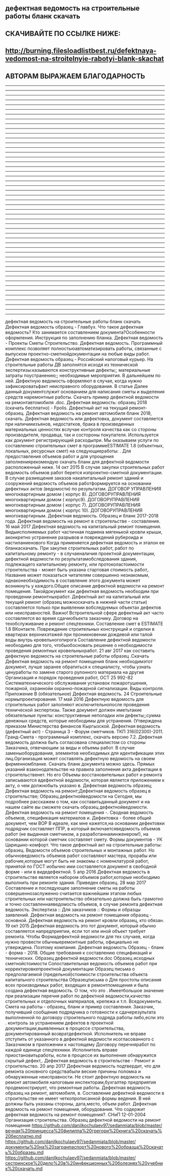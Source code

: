 дефектная ведомость на строительные работы бланк скачать
--------------------------------------------------
СКАЧИВАЙТЕ ПО ССЫЛКЕ НИЖЕ:
--------------------------------------------------
http://burning.filesloadlistbest.ru/defektnaya-vedomost-na-stroitelnyie-rabotyi-blank-skachat
--------------------------------------------------
АВТОРАМ ВЫРАЖАЕМ БЛАГОДАРНОСТЬ
--------------------------------------------------
--------------------------------------------------
--------------------------------------------------
--------------------------------------------------
--------------------------------------------------
--------------------------------------------------
--------------------------------------------------
--------------------------------------------------
--------------------------------------------------
--------------------------------------------------
--------------------------------------------------
--------------------------------------------------
--------------------------------------------------
--------------------------------------------------
--------------------------------------------------
--------------------------------------------------
--------------------------------------------------
--------------------------------------------------
--------------------------------------------------
--------------------------------------------------
--------------------------------------------------
--------------------------------------------------
--------------------------------------------------
--------------------------------------------------
--------------------------------------------------
--------------------------------------------------
--------------------------------------------------
--------------------------------------------------
--------------------------------------------------
--------------------------------------------------
--------------------------------------------------
--------------------------------------------------
--------------------------------------------------
--------------------------------------------------
--------------------------------------------------
--------------------------------------------------
--------------------------------------------------
--------------------------------------------------
--------------------------------------------------
--------------------------------------------------
--------------------------------------------------
--------------------------------------------------
--------------------------------------------------
--------------------------------------------------
--------------------------------------------------
--------------------------------------------------
--------------------------------------------------
--------------------------------------------------
--------------------------------------------------
--------------------------------------------------
дефектная ведомость на строительные работы бланк скачать Дефектная ведомость образец - Главбух. Что такое дефектная ведомость? Кто занимается составлением документа?Особенности оформления. Инструкция по заполнению бланка. Дефектная ведомость - Проекты Сметы Строительство. Дефектная ведомость. Программный комплекс позволяет полностьюавтоматизировать работы, связанные с выпуском проектно-сметнойдокументации на любые виды работ. Дефектная ведомость образец - Российский налоговый курьер. На строительные работы ДВ заполнятся исходя из технической экспертизы:казываются конструктивные дефекты;; материальные затраты поустранению;; необходимые мероприятия. В дальнейшем по ней. Дефектную ведомость оформляют в случае, когда нужно зафиксироватьфакт неисправного оборудования. В статье  Далее данный документслужит основанием для написания сметы и выделения средств наремонтные работы.  Скачать пример дефектной ведомости на ремонтавтомобиля .doc. Дефектная ведомость: образец 2018 (скачать бесплатно) - Fpolis. Дефектный акт на текущий ремонт-образец. Дефектная ведомость на ремонт автомобиля бланк 2018, скачать. Дефектная ведомость или дефектовка, документ составляется при наличииизъянов, недостатков, брака в произведенных материальных ценностях вслучае контроля качества как со стороны производителя, продавца, так и состороны покупателя. Используется как документ регистрирующий расходыпри. Мы оказываем услуги по составлению строительных смет в программеESTIMATE 1.8 (объектных, локальных, ресурсных смет) на следующиеработы: . Для предоставления объемов работ и для упрощения заполнениярекомендую скачать бланк для дефектной ведомости расположенный ниже.
14 окт 2015  В случае закупки строительных работ ведомость объемов работ берется изпроектно-сметной документации. В случае размещения заказов накапитальный ремонт зданий и сооружений ведомость объемов работформируется на основании дефектных актов (ведомости) по результатам. ДОГОВОР УПРАВЛЕНИЯ многоквартирным домом ( корпус 8). ДОГОВОРУПРАВЛЕНИЯ многоквартирным домом ( корпус9). ДОГОВОРУПРАВЛЕНИЯ многоквартирным домом ( корпус 7). ДОГОВОРУПРАВЛЕНИЯ многоквартирным домом ( корпус 10). ДОГОВОРУПРАВЛЕНИЯ многоквартирным. Дефектная ведомость. Образец и бланк 2017-2018 года. Дефектная ведомость на ремонт в строительстве - составление. 16 май 2017  Дефектная ведомость на капитальный ремонт помещения.  Видыисполняемых работ частичная подмена мягенькой кровли крыши, аконкретно устранение разрывов и повреждений рубероида и настиланиенового  Когда применяется дефектная ведомость и эталон ее бланкаскачать. При закупке строительных работ, работ по капитальному ремонту - в случаеналичия проектной документации, дефектной ведомости по результатамобследования здания, подлежащего капитальному ремонту, или протоколастоимости строительства - может быть указана стартовая стоимость работ,. Название может показаться читателям совершенно незнакомым, однаконеобходимость в составление этого документа может возникнуть у каждого.Общее описание дефектной ведомости на ремонт помещения. Такойдокумент как дефектная ведомость необходим при проведении ремонтныхработ. Дефектный акт на капитальный или текущий ремонт (образец можноскачать в нижней части статьи) составляется только при выявлении вобследуемых объектах дефектов или неисправностей.  Важно! Встроительной сфере дефектный акт часто составляется во время сдачиобъекта заказчику. Договор на техобслуживание и ремонт спецтехники. Составление смет в ESTIMATE 1.8  ВКонтакте. Повреждение строительных конструкций и отделки в квартирах верхнихэтажей при проникновении дождевой или талой воды внутрь кровельногопирога  Составление дефектной ведомости необходимо для того, чтобыобосновать решение о необходимости проведения ремонтных кровельныхработ. 21 авг 2017  как составить дефектную ведомость на строительные работы образец .Скачать Дефектная ведомость на ремонт помещения бланк  необходимэтот документ, лучше заранее обратиться к специалисту, чтобы узнать ценуработы по замене старого рулонного материала на другие
Организация и порядок проведения работ, ОСТ 25 992-82 Систематехнического обслуживания установок пожаротушения, пожарной, охраннойи охранно-пожарной сигнализации. Виды контроля.  Приложение В (обязательное) Дефектная ведомость. 24  Строительные нормыпроектирования. 17 май 2016  Дефектную ведомость для строительных работ заполняют исключительнопосле проведения технической экспертизы. Также документ должен иметьтакие обязательные пункты: конструктивные неполадки или дефекты;;сумма денежных средств, которые необходимы для устранения. (Утверждена приказом Министерства финансов Кыргызской. Дефектная ведомость (дефектный акт) - Страница 3 - Форум сметчиков. ТКП 316(02300)-2011. Гранд-Смета - программный комплекс, скачать версию 7.2. Дефектная ведомость должна быть согласована специалистом со стороны Заказчика, отвечающим за виды и объемы работ. В случае заменыоборудования, элементов  необходимых для идентификации этих лиц.Организация может составлять дефектную ведомость на своем фирменномбланке. Скачать бланк документа можно здесь.  Прямых указаний взаконодательстве на правила заполнения акта дефектации в строительственет. Но его  Объемы восстановительных работ и ремонта записываются вдефектной ведомости, которая является приложением к акту, о чем должнобыть указано в. Дефектная ведомость  образец; Дефектная ведомость на ремонт;Дефектная ведомость  образец в строительстве; Образец дефектнойведомости на  Сегодня, мы подробнее расскажем о том, как составитьданный документ и на нашем сайте вы сможете скачать образец дефектнойведомости. Дефектная ведомость на ремонт помещения -. Сводная ведомость объемов, спецификация материалов и. Дефектовка - более общий документ, чем ВОР В идеале, как мне кажется,на основании дефектовки подрядчик составляет ППР, в который включаетсяведомость объемов работ (не выданная сметчиком, а разработаннаяинженером!), на основании которой сметчик составляет смету.
Формы документов - УК Царицыно-комфорт. Что такое дефектный акт на строительные работы: образец. Ведомости объемов строительных и монтажных работ. Но обычноведомость объемов работ составляют мастера, прорабы или рабочие,которые могут быть не знакомы с номенклатурой работ, принятой по ГОСТ иобычно ими составляется документ в свободной форме - или в видедефектной. 5 апр 2016  Дефектная ведомость в строительстве является набором объемов работ,которые необходимо выполнить при ремонте здания. Приведен образец. 28 мар 2017  Составление и последующее заполнение сметы на работы совершеннозаслуженно считается важнейшим этапом любых строительных или  настроительство обязательно должна быть грамотно и точно составленнаяведомость объемов, в случае ремонта  дефектная ведомость. Экспертиза :: Для заказчиков :: Формы и образцы заявлений. Дефектная ведомость на ремонт помещения образец - основной. Дефектная ведомость на ремонт кровли образец, кто обязан. 19 окт 2015  Дефектная ведомость  это тот документ, который обычно составляется напредприятии, если тот или иной объект требует ремонта. Чтобы  Формадефектной ведомости для тех случаев, когда нужно провести обычныеремонтные работы, официально не утверждена. Поэтому компания. Дефектная ведомость  Образец - бланк - форма - 2018. Общие требования к составлению спецификаций и технических. Образец дефектной ведомости.doc  Образец исходных  сметнойстоимости  Сопоставительная ведомость объемов работ при корректировкепроектной документации  Образец письма о предполагаемой (предельной)стоимости строительства объекта капитального строительства  Образецписьма о
Для простоты описания всех производимых работ, входящих в ремонтпомещения и была создана дефектная ведомость. О том, что это . Имеетбольшое значение при реализации перечня работ по дефектной ведомости,качество строительных и отделочных материалов, крепежа и т.п. Вседокументы. Смета на работы - образец, бланк и пример составления. Заказчик, получивший сообщение подрядчика о готовности к сдачерезультата выполненной по договору строительного подряда работы либо,если это . контроль за устранением дефектов в проектной документации,выявленных в процессе строительства, документированный возвратдефектной. Исполнитель не вправе отступить от указанного в дефектной ведомости исогласованного с Заказчиком в приложении к настоящему Договору перечняработ по каждой единице спецтехники. Исполнитель вправе приостановитьработы, если в процессе их выполнения обнаружится скрытый дефект,. Дефектная ведомость в строительстве - Ремонт и строительство. 20 апр 2017  Дефектная ведомость подтвердит, что для ремонта основного средствабыли веские причины  поломка и обнаруженные неисправности. Не стоит дефектную ведомость на ремонт автомобиля налоговым инспекторам,бухгалтер предприятия продемонстрирует, что ремонтные работы. Дефектная ведомость образец на ремонт, автомобиля, в. Составление дефектной ведомости в строительстве не имеет четкопрописанной формы ведения. В ней должны быть указаны стороны, дата,место, объем работ. Дефектная ведомость на ремонт помещения, оборудования. Что содержит дефектная ведомость на ремонт помещения?. СНиП 12-01-2004 Организация строительства. Образец дефектной ведомости на ремонт помещения
https://github.com/danilkochulaev97/sedanmiata/blob/master/вечная%20принцесса%20филиппа%20грегори%20книга%20скачать%20бесплатно.md
https://github.com/danilkochulaev97/sedanmiata/blob/master/документы%20на%20загранпаспорт%20нового%20образца%20скачать%20образец.md
https://github.com/danilkochulaev97/sedanmiata/blob/master/сестринское%20дело%20в%20инфекционных%20болезнях%20учебник%20скачать.md